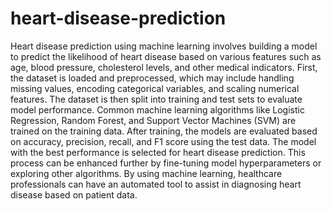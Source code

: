 # heart-disease-prediction
Heart disease prediction using machine learning involves building a model to predict the likelihood of heart disease based on various features such as age, blood pressure, cholesterol levels, and other medical indicators. First, the dataset is loaded and preprocessed, which may include handling missing values, encoding categorical variables, and scaling numerical features. The dataset is then split into training and test sets to evaluate model performance. Common machine learning algorithms like Logistic Regression, Random Forest, and Support Vector Machines (SVM) are trained on the training data. After training, the models are evaluated based on accuracy, precision, recall, and F1 score using the test data. The model with the best performance is selected for heart disease prediction. This process can be enhanced further by fine-tuning model hyperparameters or exploring other algorithms. By using machine learning, healthcare professionals can have an automated tool to assist in diagnosing heart disease based on patient data.